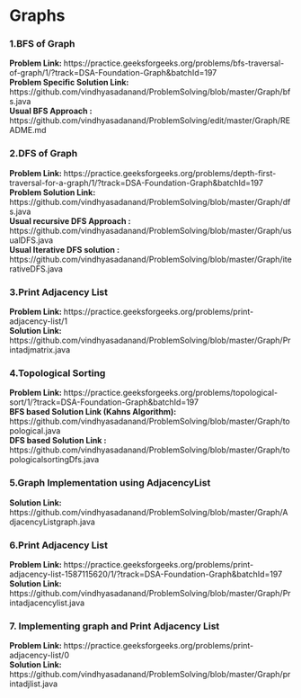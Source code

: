 <h1> Graphs </h1>
<h3>1.BFS of Graph</h3>
<b>Problem Link: </b>https://practice.geeksforgeeks.org/problems/bfs-traversal-of-graph/1/?track=DSA-Foundation-Graph&batchId=197 <br>
<b>Problem Specific Solution Link: </b> https://github.com/vindhyasadanand/ProblemSolving/blob/master/Graph/bfs.java<br>
<b> Usual BFS Approach : </b>https://github.com/vindhyasadanand/ProblemSolving/edit/master/Graph/README.md <br>
<h3>2.DFS of Graph</h3>
<b>Problem Link: </b> https://practice.geeksforgeeks.org/problems/depth-first-traversal-for-a-graph/1/?track=DSA-Foundation-Graph&batchId=197 <br>
<b>Problem Solution Link: </b> https://github.com/vindhyasadanand/ProblemSolving/blob/master/Graph/dfs.java<br>
<b> Usual recursive DFS Approach : </b> https://github.com/vindhyasadanand/ProblemSolving/blob/master/Graph/usualDFS.java <br>
<b> Usual Iterative DFS solution :</b> https://github.com/vindhyasadanand/ProblemSolving/blob/master/Graph/iterativeDFS.java<br>

<h3>3.Print Adjacency List</h3>
<b>Problem Link: </b> https://practice.geeksforgeeks.org/problems/print-adjacency-list/1 <br>
<b>Solution Link: </b> https://github.com/vindhyasadanand/ProblemSolving/blob/master/Graph/Printadjmatrix.java<br>

<h3>4.Topological Sorting</h3>
<b>Problem Link: </b> https://practice.geeksforgeeks.org/problems/topological-sort/1/?track=DSA-Foundation-Graph&batchId=197  <br>
<b> BFS based Solution Link (Kahns Algorithm): </b> https://github.com/vindhyasadanand/ProblemSolving/blob/master/Graph/topological.java<br>
<b> DFS based Solution Link : </b>https://github.com/vindhyasadanand/ProblemSolving/blob/master/Graph/topologicalsortingDfs.java <br>

<h3>5.Graph Implementation using AdjacencyList</h3>
<b>Solution Link: </b> https://github.com/vindhyasadanand/ProblemSolving/blob/master/Graph/AdjacencyListgraph.java <br>

<h3>6.Print Adjacency List</h3>
<b>Problem Link: </b>https://practice.geeksforgeeks.org/problems/print-adjacency-list-1587115620/1/?track=DSA-Foundation-Graph&batchId=197  <br>
<b>Solution Link: </b>https://github.com/vindhyasadanand/ProblemSolving/blob/master/Graph/Printadjacencylist.java <br>

<h3>7. Implementing graph and Print Adjacency List</h3>
<b>Problem Link: </b> https://practice.geeksforgeeks.org/problems/print-adjacency-list/0 <br>
<b>Solution Link: </b> https://github.com/vindhyasadanand/ProblemSolving/blob/master/Graph/printadjlist.java<br>





